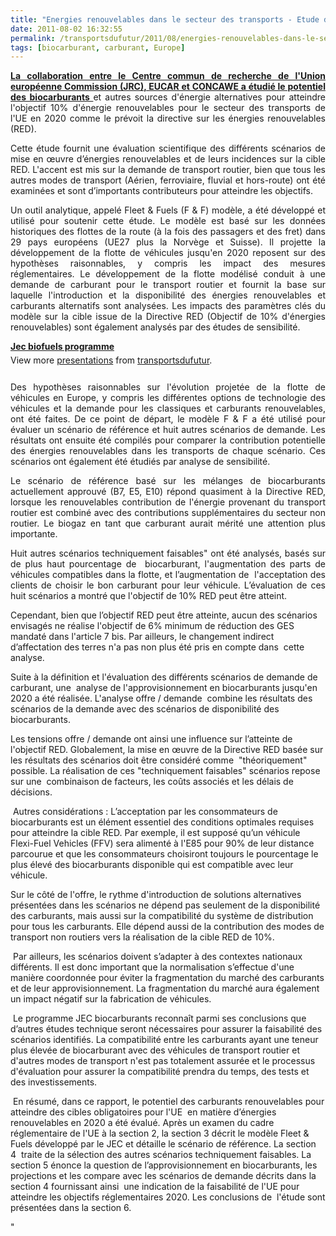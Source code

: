 ```yaml
---
title: "Energies renouvelables dans le secteur des transports - Etude de la Commission Européenne"
date: 2011-08-02 16:32:55
permalink: /transportsdufutur/2011/08/energies-renouvelables-dans-le-secteur-des-transports-etude-de-la-commission-europeenne.html
tags: [biocarburant, carburant, Europe]
---
```


<p style="text-align: justify"><strong><a href="http://ies.jrc.ec.europa.eu/jec-research-collaboration/activities-jec/jec-biofuels-programme.html" target="_blank">La collaboration entre le Centre commun de recherche de l'Union européenne Commission (JRC), EUCAR et CONCAWE a étudié le potentiel des biocarburants </a></strong>et autres sources d'énergie alternatives pour atteindre l'objectif 10% d'énergie renouvelables pour le secteur des transports de l'UE en 2020 comme le prévoit la directive sur les énergies renouvelables (RED).</p> <p style="text-align: justify">Cette étude fournit une évaluation scientifique des différents scénarios de mise en œuvre d’énergies renouvelables et de leurs incidences sur la cible RED. L'accent est mis sur la demande de transport routier, bien que tous les autres modes de transport (Aérien, ferroviaire, fluvial et hors-route) ont été examinées et sont d’importants contributeurs pour atteindre les objectifs. </p>  <!--more-->   <p style="text-align: justify">Un outil analytique, appelé Fleet & Fuels (F & F) modèle, a été développé et utilisé pour soutenir cette étude. Le modèle est basé sur les données historiques des flottes de la route (à la fois des passagers et des fret) dans 29 pays européens (UE27 plus la Norvège et Suisse). Il projette la développement de la flotte de véhicules jusqu'en 2020 reposent sur des hypothèses raisonnables, y compris les impact des mesures réglementaires. Le développement de la flotte modélisé conduit à une demande de carburant pour le transport routier et fournit la base sur laquelle l'introduction et la disponibilité des énergies renouvelables et carburants alternatifs sont analysées. Les impacts des paramètres clés du modèle sur la cible issue de la Directive RED (Objectif de 10% d'énergies renouvelables) sont également analysés par des études de sensibilité.</p> <div id="__ss_8754970" style="text-align: justify;width: 425px"><strong style="margin: 12px 0 4px"><a href="http://www.slideshare.net/transportsdufutur/jec-biofuels-programme" title="Jec biofuels programme">Jec biofuels programme</a></strong>        <div style="padding: 5px 0 12px">View more <a href="http://www.slideshare.net/">presentations</a> from <a href="http://www.slideshare.net/transportsdufutur">transportsdufutur</a>.</div> </div> <p style="text-align: justify">Des hypothèses raisonnables sur l'évolution projetée de la flotte de véhicules en Europe, y compris les différentes options de technologie des véhicules et la demande pour les classiques et carburants renouvelables, ont été faites. De ce point de départ, le modèle F & F a été utilisé pour évaluer un scénario de référence et huit autres scénarios de demande. Les résultats ont ensuite été compilés pour comparer la contribution potentielle des énergies renouvelables dans les transports de chaque scénario. Ces scénarios ont également été étudiés par analyse de sensibilité.</p> <p style="text-align: justify">Le scénario de référence basé sur les mélanges de biocarburants actuellement approuvé (B7, E5, E10) répond quasiment à la Directive RED, lorsque les renouvelables contribution de l'énergie provenant du transport routier est combiné avec des contributions supplémentaires du secteur non routier. Le biogaz en tant que carburant aurait mérité une attention plus importante.</p> <p style="text-align: justify">Huit autres scénarios techniquement faisables" ont été analysés, basés sur de plus haut pourcentage de  biocarburant, l'augmentation des parts de véhicules compatibles dans la flotte, et l’augmentation de  l'acceptation des clients de choisir le bon carburant pour leur véhicule. L’évaluation de ces huit scénarios a montré que l'objectif de 10% RED peut être atteint.</p> <p style=""text-align: justify"">Cependant, bien que l’objectif RED peut être atteinte, aucun des scénarios envisagés ne réalise l'objectif de 6% minimum de réduction des GES mandaté dans l'article 7 bis. Par ailleurs, le changement indirect d’affectation des terres n'a pas non plus été pris en compte dans  cette analyse.</p> <p style=""text-align: justify"">Suite à la définition et l'évaluation des différents scénarios de demande de carburant, une  analyse de l'approvisionnement en biocarburants jusqu'en 2020 a été réalisée. L'analyse offre / demande  combine les résultats des scénarios de la demande avec des scénarios de disponibilité des biocarburants.</p> <p style=""text-align: justify"">Les tensions offre / demande ont ainsi une influence sur l’atteinte de l'objectif RED. Globalement, la mise en œuvre de la Directive RED basée sur les résultats des scénarios doit être considéré comme  "théoriquement" possible. La réalisation de ces "techniquement faisables" scénarios repose sur une  combinaison de facteurs, les coûts associés et les délais de décisions.</p> <p style=""text-align: justify""> Autres considérations : L’acceptation par les consommateurs de biocarburants est un élément essentiel des conditions optimales requises pour atteindre la cible RED. Par exemple, il est supposé qu’un véhicule Flexi-Fuel Vehicles (FFV) sera alimenté à l'E85 pour 90% de leur distance parcourue et que les consommateurs choisiront toujours le pourcentage le plus élevé des biocarburants disponible qui est compatible avec leur véhicule.</p> <p style=""text-align: justify"">Sur le côté de l'offre, le rythme d'introduction de solutions alternatives présentées dans les scénarios ne dépend pas seulement de la disponibilité des carburants, mais aussi sur la compatibilité du système de distribution pour tous les carburants. Elle dépend aussi de la contribution des modes de transport non routiers vers la réalisation de la cible RED de 10%.</p> <p style=""text-align: justify""> Par ailleurs, les scénarios doivent s’adapter à des contextes nationaux différents. Il est donc important que la normalisation s’effectue d'une manière coordonnée pour éviter la fragmentation du marché des carburants et de leur approvisionnement. La fragmentation du marché aura également un impact négatif sur la fabrication de véhicules.</p> <p style=""text-align: justify""> Le programme JEC biocarburants reconnaît parmi ses conclusions que d’autres études technique seront nécessaires pour assurer la faisabilité des scénarios identifiés. La compatibilité entre les carburants ayant une teneur plus élevée de biocarburant avec des véhicules de transport routier et d'autres modes de transport n'est pas totalement assurée et le processus d'évaluation pour assurer la compatibilité prendra du temps, des tests et des investissements.</p> <p style=""text-align: justify""> En résumé, dans ce rapport, le potentiel des carburants renouvelables pour atteindre des cibles obligatoires pour l'UE  en matière d’énergies renouvelables en 2020 a été évalué. Après un examen du cadre réglementaire de l'UE à la section 2, la section 3 décrit le modèle Fleet & Fuels développé par le JEC et détaille le scénario de référence. La section 4  traite de la sélection des autres scénarios techniquement faisables. La section 5 énonce la question de l’approvisionnement en biocarburants, les projections et les compare avec les scénarios de demande décrits dans la section 4 fournissant ainsi  une indication de la faisabilité de l'UE pour atteindre les objectifs réglementaires 2020. Les conclusions de  l'étude sont présentées dans la section 6.</p>"
